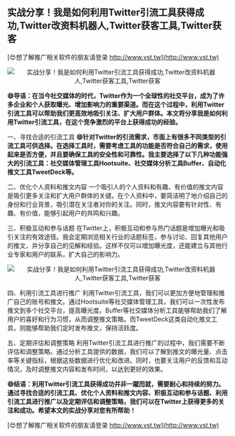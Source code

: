 ## **实战分享！我是如何利用Twitter引流工具获得成功,Twitter改资料机器人,Twitter获客工具,Twitter获客**

[😍想了解推广相关软件的朋友请登录 http://www.vst.tw](http://www.vst.tw)

 <center><img src="https://vst.tw/MP4/tuiguang/png/6.png" alt="实战分享！我是如何利用Twitter引流工具获得成功,Twitter改资料机器人,Twitter获客工具,Twitter获客"></center>

**😄导语：在当今社交媒体的时代，Twitter作为一个全球性的社交平台，成为了许多企业和个人获取曝光、增加影响力的重要渠道。而在这个过程中，利用Twitter引流工具可以帮助我们更高效地吸引关注、扩大用户群体。本文将分享我是如何利用Twitter引流工具，在这个竞争激烈的平台上获得成功的经验。**

一、寻找合适的引流工具
**😄针对Twitter的引流需求，市面上有很多不同类型的引流工具可供选择。在选择工具时，需要考虑工具的功能是否符合自己的需求，使用起来是否方便，并且要确保工具的安全性和可靠性。我主要选择了以下几种功能强大的引流工具：社交媒体管理工具Hootsuite、社交媒体分析工具Buffer、自动化推文工具TweetDeck等。**

二、优化个人资料和推文内容
一个吸引人的个人资料和有趣、有价值的推文内容是吸引更多关注和扩大用户群体的关键。在个人资料中，要简洁明了地介绍自己的身份和行业背景，吸引潜在关注者对你的关注。同时，推文内容要有针对性、有趣、有价值，能够引起用户的共鸣和兴趣。

三、积极互动和参与话题
在Twitter上，积极互动和参与热门话题是增加曝光和吸引关注的有效途径。我会定期浏览相关行业的话题标签，参与讨论、回复其他用户的推文，并分享自己的见解和经验。这样不仅可以增加曝光度，还能建立与其他行业专家和用户的联系，扩大自己的影响力。

 <center><img src="https://vst.tw/MP4/tuiguang/png/0.png" alt="实战分享！我是如何利用Twitter引流工具获得成功,Twitter改资料机器人,Twitter获客工具,Twitter获客"></center>

四、利用引流工具进行推广
利用Twitter引流工具，我们可以更加方便地管理和推广自己的账号和推文。通过Hootsuite等社交媒体管理工具，我们可以一次性发布推文到多个社交平台，提高曝光度。Buffer等社交媒体分析工具能够帮助我们了解用户的喜好和行为习惯，从而调整推文策略。而TweetDeck这类自动化推文工具，则能够帮助我们定时发布推文，保持活跃度。

五、定期评估和调整策略
利用Twitter引流工具进行推广的过程中，我们需要不断评估和调整策略。通过分析工具提供的数据，我们可以了解到推文的曝光量、点击率等关键指标，根据这些数据进行优化和改进。同时，也要关注用户的反馈和互动情况，及时调整推文内容和发布时间，以达到更好的效果。

**😄结语：利用Twitter引流工具获得成功并非一蹴而就，需要耐心和持续的努力。通过寻找合适的引流工具、优化个人资料和推文内容、积极互动和参与话题、利用引流工具进行推广以及定期评估和调整策略，我们可以在Twitter上获得更多的关注和成功。希望本文的实战分享对您有所帮助！**

[😍想了解推广相关软件的朋友请登录 http://www.vst.tw](http://www.vst.tw)



